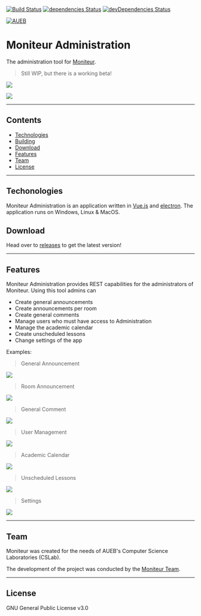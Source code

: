[![Build Status](https://travis-ci.com/aueb-cslabs/moniteur-admin.svg?branch=master)](https://travis-ci.com/aueb-cslabs/moniteur-admin) 
[![dependencies Status](https://david-dm.org/aueb-cslabs/moniteur-admin/status.svg)](https://david-dm.org/aueb-cslabs/moniteur-admin)
[![devDependencies Status](https://david-dm.org/aueb-cslabs/moniteur-admin/dev-status.svg)](https://david-dm.org/aueb-cslabs/moniteur-admin?type=dev) 

<a href="https://cslab.aueb.gr"><img src="https://www.aueb.gr/press/logos/2_AUEB-white-HR.jpg" title="AUEB CSLab" alt="AUEB"></a>

# Moniteur Administration

The administration tool for [Moniteur](https://github.com/aueb-cslabs/moniteur).

> Still WIP, but there is a working beta!

![](https://imgur.com/DpLgARW.png)

![](https://imgur.com/kckzf5f.png)

---

## Contents

- [Technologies](#techonologies)
- [Building](#building)
- [Download](#download)
- [Features](#features)
- [Team](#team)
- [License](#license)

---

## Techonologies

Moniteur Administration is an application written in [Vue.js](https://vuejs.org/) and [electron](https://electronjs.org/). The application runs on Windows, Linux & MacOS.

## Download

Head over to [releases](https://github.com/aueb-cslabs/moniteur-admin/releases) to get the latest version!

---

## Features

Moniteur Administration provides REST capabilities for the administrators of Moniteur. Using this tool admins can

* Create general announcements
* Create announcements per room
* Create general comments
* Manage users who must have access to Administration
* Manage the academic calendar
* Create unscheduled lessons
* Change settings of the app

Examples:

> General Announcement

![](https://imgur.com/cxKmagS.png)

> Room Announcement

![](https://imgur.com/G7QTCxV.png)

> General Comment

![](https://imgur.com/tnfzS06.png)

> User Management

![](https://imgur.com/FkDfoHJ.png)

> Academic Calendar

![](https://imgur.com/H7vXP4P.png)

> Unscheduled Lessons

![](https://imgur.com/IclfmaG.png)

> Settings

![](https://imgur.com/GMEHlng.png)

---

## Team

Moniteur was created for the needs of AUEB's Computer Science Laboratories (CSLab).

The development of the project was conducted by the [Moniteur Team](https://github.com/orgs/aueb-cslabs/teams/moniteur).

---

## License

GNU General Public License v3.0
